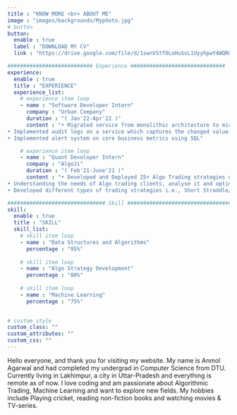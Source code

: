 ```yaml
---
title : "KNOW MORE <br> ABOUT ME"
image : "images/backgrounds/Myphoto.jpg"
# button
button:
  enable : true
  label : "DOWNLOAD MY CV"
  link : "https://drive.google.com/file/d/1swnVStfOLoHuSvL1UyyhpwY4WQRGH8LE/view?usp=sharing"

########################### Experience ##############################
experience:
  enable : true
  title : "EXPERIENCE"
  experience_list:
    # experience item loop
    - name : "Software Developer Intern"
      company : "Urban Company"
      duration : "( Jan'22-Apr'22 )"
      content : "• Migrated service from monolithic architecture to microservices.
• Implemented audit logs on a service which captures the changed value, user id and timestamp.
• Implemented alert system on core business metrics using SQL"

    # experience item loop
    - name : "Quant Developer Intern"
      company : "AlgoJi"
      duration : "( Feb'21-June'21 )"
      content : "• Developed and Deployed 25+ Algo Trading strategies on Excel/Python with ApiBridge. 
• Understanding the needs of Algo trading clients, analyse it and optimize algo flow and behaviour to improve performance and client experience.
• Developed different types of trading strategies i.e., Short Straddle/Strangle,Camarilla/Fibonacci/Gann Pivot Points, different Price Action techniques."

############################### Skill #################################
skill:
  enable : true
  title : "SKILL"
  skill_list:
    # skill item loop
    - name : "Data Structures and Algorithms"
      percentage : "95%"
      
    # skill item loop
    - name : "Algo Strategy Development"
      percentage : "80%"
      
    # skill item loop
    - name : "Machine Learning"
      percentage : "75%"
   

# custom style
custom_class: "" 
custom_attributes: "" 
custom_css: ""
---
```


Hello everyone, and thank you for visiting my website. My name is Anmol Agarwal and had completed my undergrad in Computer Science from DTU. Currently living in Lakhimpur, a city in Uttar-Pradesh and everything is remote as of now. I love coding and am passionate about Algorithmic Trading, Machine Learning and want to explore new fields. My hobbies include Playing cricket, reading non-fiction books and watching movies & TV-series.